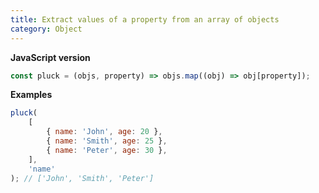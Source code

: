 ```yaml
---
title: Extract values of a property from an array of objects
category: Object
---
```


**JavaScript version**

```js
const pluck = (objs, property) => objs.map((obj) => obj[property]);
```

**Examples**

```js
pluck(
    [
        { name: 'John', age: 20 },
        { name: 'Smith', age: 25 },
        { name: 'Peter', age: 30 },
    ],
    'name'
); // ['John', 'Smith', 'Peter']
```
